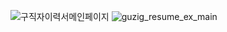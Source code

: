 ![구직자이력서메인페이지](https://github.com/yyujjin/jjob-korea/assets/148675065/f12d346c-04d1-4198-a80c-4094ccbc7d61)
![guzig_resume_ex_main](https://github.com/yyujjin/jjob-korea/assets/148675065/57eae1fb-1a6d-4267-b640-410f609493fb)
